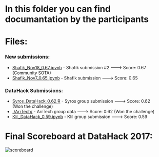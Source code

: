 # In this folder you can find documantation by the participants

# Files:

### New submissions:

* [Shafik_Nov18_0.67.ipynb](Shafik_Nov18_0.67.ipynb) - Shafik submission #2 ---> Score: 0.67 (Community SOTA)
* [Shafik_Nov7_0.65.ipynb](Shafik_Nov7_0.65.ipynb) - Shafik submission ---> Score: 0.65 

### DataHack Submissions:

* [Syros_DataHack_0.62.R](Syros_DataHack_0.62.R) - Syros group submission ---> Score: 0.62 (Won the challenge)
* [./ArrTech/](./ArrTech/) - ArrTech group data ---> Score: 0.62 (Won the challenge)
* [Klil_DataHack_0.59.ipynb](Klil_DataHack_0.59.ipynb) - Klil group submission ---> Score: 0.59

# Final Scoreboard at DataHack 2017:
![scoreboard](https://github.com/RocketDataScientist/DataHack-2017/blob/master/documentation/ScoreBoard.jpg)

